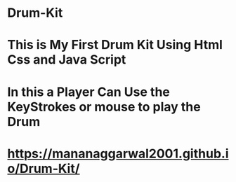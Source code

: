 # Drum-Kit
# This is My First Drum Kit Using Html Css and Java Script
# In this a Player Can Use the KeyStrokes or mouse to play the Drum
# https://mananaggarwal2001.github.io/Drum-Kit/
